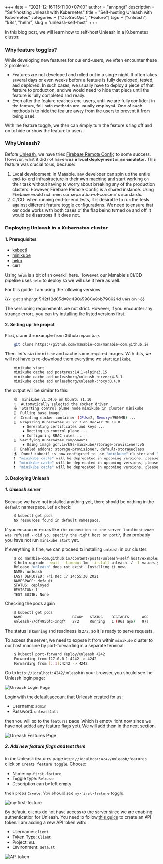 +++
date = "2021-12-16T15:11:00+07:00"
author = "anhpngt"
description = "Self-hosting Unleash with Kubernetes"
title = "Self-hosting Unleash with Kubernetes"
categories = ["DevSecOps", "Feature"]
tags = ["unleash", "k8s", "helm"]
slug = "unleash-self-host"
+++

In this blog post, we will learn how to self-host Unleash in a Kubernetes cluster.

### Why feature toggles?

While developing new features for our end-users, we often encounter these 2 problems:

- Features are not developed and rolled out in a single night. It often takes several days or even
weeks before a feature is fully developed, tested, and deployed. In such cases, we usually have to
deploy a piece of that feature to production, and we would need to hide that piece until the feature
is fully completed and ready.
- Even after the feature reaches end-users, until we are fully confident in the feature, fail-safe
methods are usually employed. One of such methods is to hide the feature away from the users to prevent
it from being used.

With the feature toggle, we then can simply turn the feature's flag off and on to hide or show the
feature to users.

### Why Unleash?

Before [Unleash](https://www.getunleash.io/), we have tried [Firebase Remote Config](https://firebase.google.com/docs/remote-config)
to some success. However, what it did not have was **a local deployment or an emulator**.
This feature was crucial to us, because:

1. Local development: in Manabie, any developer can spin up the entire end-to-end infrastructure
in their own machine and start working on their task without having to worry about breaking any
of the production clusters. However, Firebase Remote Config is a shared instance. Using Firebase
would not meet our separation-of-concern's standards.
2. CI/CD: when running end-to-end tests, it is desirable to run the tests against different feature
toggle configurations. We need to ensure that our code works with both cases of the flag being turned
on and off. It would be disastrous if it does not.

### Deploying Unleash in a Kubernetes cluster

#### 1. Prerequisites

- [kubectl](https://kubernetes.io/docs/tasks/tools/#kubectl)
- [minikube](https://minikube.sigs.k8s.io/docs/)
- [helm](https://helm.sh/)
- curl

Using `helm` is a bit of an overkill here. However, our Manabie's CI/CD pipeline uses `helm` to deploy
so we will use it here as well.

For this guide, I am using the following versions

{{< gist anhpngt 542f42d65d08d480a5860e8bb790624d version >}}

The versioning requirements are not strict. However, if you encounter any strange errors, you can
try installing the listed versions first.

#### 2. Setting up the project

First, clone the example from Github repository:

```sh
    git clone https://github.com/manabie-com/manabie-com.github.io
```

Then, let's start `minikube` and cache some required images. With this, we will not have to
re-download them everytime we start `minikube`.

```sh
    minikube start
    minikube cache add postgres:14.1-alpine3.15
    minikube cache add unleashorg/unleash-server:4.3.1
    minikube cache add unleashorg/unleash-proxy:0.4.0
```

the output will be similar to this:

```sh
    😄  minikube v1.24.0 on Ubuntu 21.10
    ✨  Automatically selected the docker driver
    👍  Starting control plane node minikube in cluster minikube
    🚜  Pulling base image ...
    🔥  Creating docker container (CPUs=2, Memory=7900MB) ...
    🐳  Preparing Kubernetes v1.22.3 on Docker 20.10.8 ...
        ▪ Generating certificates and keys ...
        ▪ Booting up control plane ...
        ▪ Configuring RBAC rules ...
    🔎  Verifying Kubernetes components...
        ▪ Using image gcr.io/k8s-minikube/storage-provisioner:v5
    🌟  Enabled addons: storage-provisioner, default-storageclass
    🏄  Done! kubectl is now configured to use "minikube" cluster and "default" namespace by default
    ❗  "minikube cache" will be deprecated in upcoming versions, please switch to "minikube image load"
    ❗  "minikube cache" will be deprecated in upcoming versions, please switch to "minikube image load"
    ❗  "minikube cache" will be deprecated in upcoming versions, please switch to "minikube image load"
```

#### 3. Deploying Unleash

##### 1. Unleash server

Because we have not installed anything yet, there should be nothing in the `default` namespace.
Let's check:

```sh
    $ kubectl get pods
    No resources found in default namespace.
```

If you encounter errors like `The connection to the server localhost:8080 was refused - did you specify the right host or port?`,
then probably you have not run `minikube start` yet.

If everything is fine, we can proceed to installing `unleash` in our cluster:

```sh
    $ cd manabie-com.github.io/content/posts/unleash-self-host/examples
    $ helm upgrade --wait --timeout 1m --install unleash ./ -f values.yaml
    Release "unleash" does not exist. Installing it now.
    NAME: unleash
    LAST DEPLOYED: Fri Dec 17 14:55:30 2021
    NAMESPACE: default
    STATUS: deployed
    REVISION: 1
    TEST SUITE: None
```

Checking the pods again

```sh
    $ kubectl get pods
    NAME                       READY   STATUS    RESTARTS      AGE
    unleash-77df4956fc-xnqft   2/2     Running   1 (96s ago)   97s
```

The status is `Running` and readiness is `2/2`, so it is ready to serve requests.

To access the server, we need to expose it from within `minikube` cluster to our host machine
by port-forwarding in a separate terminal:

```sh
    $ kubectl port-forward deploy/unleash 4242
    Forwarding from 127.0.0.1:4242 -> 4242
    Forwarding from [::1]:4242 -> 4242
```

Go to `http://localhost:4242/unleash` in your browser, you should see the Unleash login page:

![Unleash Login Page](./unleash-login.png)

Login with the default account that Unleash created for us:

- Username: `admin`
- Password: `unleash4all`

then you will go to the `features` page (which is empty right now since we have not added
any feature flags yet). We will add them in the next section.

![Unleash Features Page](./unleash-features.png)

##### 2. Add new feature flags and test them

In the Unleash features page `http://localhost:4242/unleash/features`, click on `Create feature toggle`.
Choose:

- Name: `my-first-feature`
- Toggle type: `Release`
- Description can be left empty

then press `Create`. You should see `my-first-feature` toggle:

![my-first-feature](./my-first-feature.png)

By default, clients do not have access to the server since we are enabling authentication for Unleash.
You need to follow [this guide](https://docs.getunleash.io/user_guide/api-token) to create an API
token. I am adding a new API token with:

- Username: `client`
- Token Type: `Client`
- Project: `ALL`
- Environment: `default`

![API token](./api-token.png)